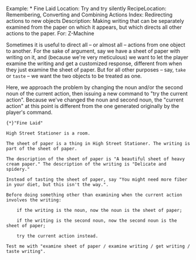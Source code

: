 Example: * Fine Laid
Location: Try and try silently
RecipeLocation: Remembering, Converting and Combining Actions
Index: Redirecting actions to new objects
Description: Making writing that can be separately examined from the paper on which it appears, but which directs all other actions to the paper.
For: Z-Machine

  
Sometimes it is useful to direct all – or almost all – actions from one object to another. For the sake of argument, say we have a sheet of paper with writing on it, and (because we're very meticulous) we want to let the player examine the writing and get a customized response, different from when they just examine the sheet of paper. But for all other purposes – say, ``take`` or ``taste`` – we want the two objects to be treated as one.

  
Here, we approach the problem by changing the noun and/or the second noun of the current action, then issuing a new command to "try the current action". Because we've changed the noun and second noun, the "current action" at this point is different from the one generated originally by the player's command.

  

``` inform7
{*}"Fine Laid"

High Street Stationer is a room.

The sheet of paper is a thing in High Street Stationer. The writing is part of the sheet of paper.

The description of the sheet of paper is "A beautiful sheet of heavy cream paper." The description of the writing is "Delicate and spidery."

Instead of tasting the sheet of paper, say "You might need more fiber in your diet, but this isn't the way.".

Before doing something other than examining when the current action involves the writing:

	if the writing is the noun, now the noun is the sheet of paper;

	if the writing is the second noun, now the second noun is the sheet of paper;

	try the current action instead.

Test me with "examine sheet of paper / examine writing / get writing / taste writing".
```

